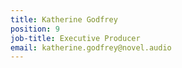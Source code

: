 ```yaml
---
title: Katherine Godfrey
position: 9
job-title: Executive Producer
email: katherine.godfrey@novel.audio
---
```


